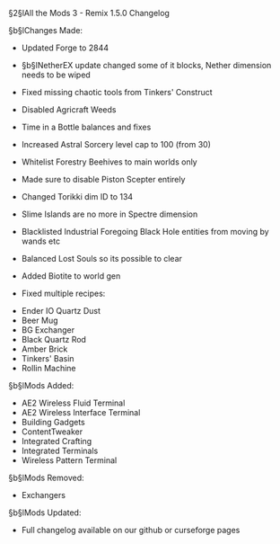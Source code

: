 §2§lAll the Mods 3 - Remix 1.5.0 Changelog

§b§lChanges Made:
* Updated Forge to 2844
* §b§lNetherEX update changed some of it blocks, Nether dimension needs to be wiped
* Fixed missing chaotic tools from Tinkers' Construct
* Disabled Agricraft Weeds
* Time in a Bottle balances and fixes
* Increased Astral Sorcery level cap to 100 (from 30)
* Whitelist Forestry Beehives to main worlds only
* Made sure to disable Piston Scepter entirely
* Changed Torikki dim ID to 134
* Slime Islands are no more in Spectre dimension
* Blacklisted Industrial Foregoing Black Hole entities from moving by wands etc
* Balanced Lost Souls so its possible to clear
* Added Biotite to world gen

* Fixed multiple recipes:
- Ender IO Quartz Dust
- Beer Mug
- BG Exchanger
- Black Quartz Rod
- Amber Brick
- Tinkers' Basin
- Rollin Machine

§b§lMods Added:
* AE2 Wireless Fluid Terminal
* AE2 Wireless Interface Terminal
* Building Gadgets
* ContentTweaker
* Integrated Crafting
* Integrated Terminals
* Wireless Pattern Terminal

§b§lMods Removed:
* Exchangers

§b§lMods Updated:
* Full changelog available on our github or curseforge pages